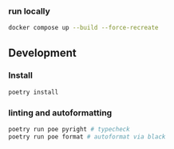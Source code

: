 ### run locally

```bash
docker compose up --build --force-recreate
```

## Development

### Install

```bash
poetry install
```

### linting and autoformatting

```bash
poetry run poe pyright # typecheck
poetry run poe format # autoformat via black
```
